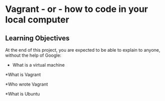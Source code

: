 # Vagrant - or - how to code in your local computer 

## Learning Objectives

At the end of this project, you are expected to be able to explain to anyone, without the help of Google:

* What is a virtual machine

*What is Vagrant

*Who wrote Vagrant

*What is Ubuntu
